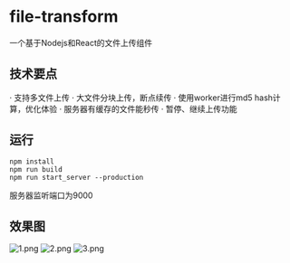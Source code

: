 # file-transform
一个基于Nodejs和React的文件上传组件
## 技术要点
· 支持多文件上传
· 大文件分块上传，断点续传
· 使用worker进行md5 hash计算，优化体验
· 服务器有缓存的文件能秒传
· 暂停、继续上传功能
## 运行
```
npm install
npm run build
npm run start_server --production
```
服务器监听端口为9000
## 效果图
![1.png](../pic/1.png)
![2.png](../pic/2.png)
![3.png](../pic/3.png)
